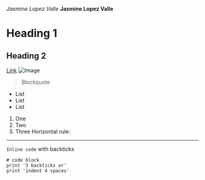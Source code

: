 *Jasmine Lopez Valle*
**Jasmine Lopez Valle** 
# Heading 1
## Heading 2
[Link](https://www.google.com/search?q=puppies&rlz=1C5CHFA_enUS971US971&tbm=isch&source=iu&ictx=1&vet=1&fir=TZrcNJBoJ5wnWM%252C6aVR0g41egLNQM%252C%252Fm%252F0d7s3w%253BgFDj2zY5TjgaiM%252CgDr2D_SUNj61nM%252C_%253BhhzHAT2tDxNyoM%252CUBJ2VUnVSl8kzM%252C_%253B-k0mF56S4C6j5M%252Cu20QYhEgv7gElM%252C_%253BqlkqBCEI5YpF3M%252C2ssGwWYAAf269M%252C_%253BEgTy2FfH-cdP3M%252CiuEtt_SsixfZ7M%252C_&usg=AI4_-kRjRqU5BF4O26pLvZLYgOR2LURAMA&sa=X&ved=2ahUKEwjLlOnO9ZP-AhV9O0QIHUu9BnsQ_B16BAhyEAE#imgrc=TZrcNJBoJ5wnWM)
![Image](https://png.pngtree.com/element_pic/12/03/20/1656e3fa305853d.jpg)
> Blockquote
* List
* List
* List
1. One
2. Two
3. Three
Horizontal rule:

---
`Inline code` with backticks
```
# code block
print '3 backticks or'
print 'indent 4 spaces'
```
